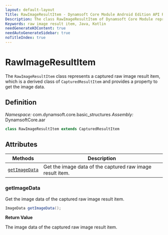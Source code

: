 ```yaml
---
layout: default-layout
Title: RawImageResultItem - Dynamsoft Core Module Android Edition API Reference
Description: The class RawImageResultItem of Dynamsoft Core Module represents a captured raw image result item, which provides an property to get the image data.
Keywords: raw image result item, Java, Kotlin
needGenerateH3Content: true
needAutoGenerateSidebar: true
noTitleIndex: true
---
```


# RawImageResultItem

The `RawImageResultItem` class represents a captured raw image result item, which is a derived class of `CapturedResultItem` and provides a property to get the image data.

## Definition

*Namespace:* com.dynamsoft.core.basic_structures
*Assembly:* DynamsoftCore.aar

```java
class RawImageResultItem extends CapturedResultItem
```

## Attributes

| Methods | Description |
| ------- | ----------- |
| [`getImageData`](#getimagedata) | Get the image data of the captured raw image result item. |

### getImageData

Get the image data of the captured raw image result item.

```java
ImageData getImageData();
```

**Return Value**

The image data of the captured raw image result item.
